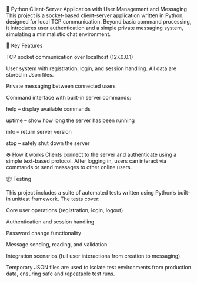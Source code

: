 🔌 Python Client-Server Application with User Management and Messaging
This project is a socket-based client-server application written in Python, designed for local TCP communication. Beyond basic command processing, it introduces user authentication and a simple private messaging system, simulating a minimalistic chat environment.

🧠 Key Features

TCP socket communication over localhost (127.0.0.1)

User system with registration, login, and session handling. All data are stored in Json files.

Private messaging between connected users

Command interface with built-in server commands:

help – display available commands

uptime – show how long the server has been running

info – return server version

stop – safely shut down the server

⚙️ How it works
Clients connect to the server and authenticate using a simple text-based protocol. After logging in, users can interact via commands or send messages to other online users.

📦 Testing

This project includes a suite of automated tests written using Python’s built-in unittest framework. The tests cover:

Core user operations (registration, login, logout)

Authentication and session handling

Password change functionality

Message sending, reading, and validation

Integration scenarios (full user interactions from creation to messaging)

Temporary JSON files are used to isolate test environments from production data, ensuring safe and repeatable test runs.